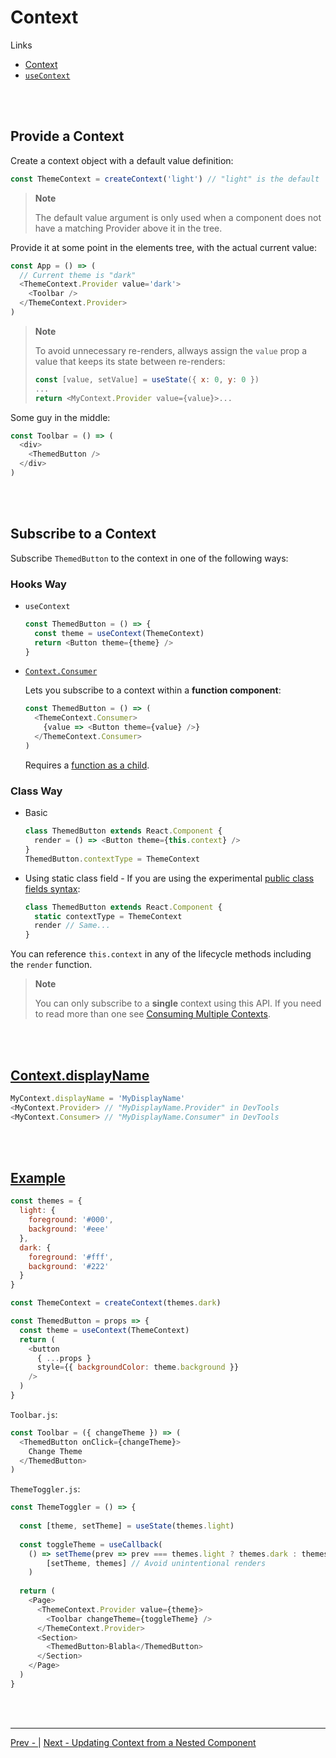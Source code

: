 # Context

Links

* [Context](https://reactjs.org/docs/context.html)
* [`useContext`](https://reactjs.org/docs/hooks-reference.html#usecontext)

<br /><br />

## Provide a Context

Create a context object with a default value definition:

```js
const ThemeContext = createContext('light') // "light" is the default
```

>**Note**
>
>The default value argument is only used when a component does not have a matching Provider above it in the tree.

Provide it at some point in the elements tree, with the actual current value:

```js
const App = () => (
  // Current theme is "dark"
  <ThemeContext.Provider value='dark'>
    <Toolbar />
  </ThemeContext.Provider>
)
```

>**Note**
>
>To avoid unnecessary re-renders,
>allways assign the `value` prop a value that keeps its state between re-renders:
>
>```js
>const [value, setValue] = useState({ x: 0, y: 0 })
>...
>return <MyContext.Provider value={value}>...
>```

Some guy in the middle:

```js
const Toolbar = () => (
  <div>
    <ThemedButton />
  </div>
)
```

<br /><br />

## Subscribe to a Context

Subscribe `ThemedButton` to the context in one of the following ways:

### Hooks Way

* `useContext`
  
  ```js
  const ThemedButton = () => {
    const theme = useContext(ThemeContext)
    return <Button theme={theme} />
  }
  ```

* [`Context.Consumer`](https://reactjs.org/docs/context.html#contextconsumer)
  
  Lets you subscribe to a context within a **function component**:

  ```js
  const ThemedButton = () => (
    <ThemeContext.Consumer>
      {value => <Button theme={value} />}
    </ThemeContext.Consumer>
  )
  ```

  Requires a
  [function as a child](https://reactjs.org/docs/render-props.html#using-props-other-than-render).

### Class Way

* Basic
  ```js
  class ThemedButton extends React.Component {
    render = () => <Button theme={this.context} />
  }
  ThemedButton.contextType = ThemeContext
  ```
* Using static class field - If you are using the experimental
  [public class fields syntax](https://babeljs.io/docs/plugins/transform-class-properties/):
  ```js
  class ThemedButton extends React.Component {
    static contextType = ThemeContext
    render // Same...
  }
  ```

You can reference `this.context` in any of the lifecycle methods including the `render` function.

>**Note**
>
>You can only subscribe to a **single** context using this API.
>If you need to read more than one see
>[Consuming Multiple Contexts](./consuming-multiple-contexts.md).

<br /><br />

## [Context.displayName](https://reactjs.org/docs/context.html#contextdisplayname)

```js
MyContext.displayName = 'MyDisplayName'
<MyContext.Provider> // "MyDisplayName.Provider" in DevTools
<MyContext.Consumer> // "MyDisplayName.Consumer" in DevTools
```

<br /><br />

## [Example](https://reactjs.org/docs/context.html#examples)

```js
const themes = {
  light: {
    foreground: '#000',
    background: '#eee'
  },
  dark: {
    foreground: '#fff',
    background: '#222'
  }
}
```

```js
const ThemeContext = createContext(themes.dark)
```

```js
const ThemedButton = props => {
  const theme = useContext(ThemeContext)
  return (
    <button
      { ...props }
      style={{ backgroundColor: theme.background }}
    />
  )
}
```

`Toolbar.js`:

```js
const Toolbar = ({ changeTheme }) => (
  <ThemedButton onClick={changeTheme}>
    Change Theme
  </ThemedButton>
)
```

`ThemeToggler.js`:

```js
const ThemeToggler = () => {
  
  const [theme, setTheme] = useState(themes.light)
  
  const toggleTheme = useCallback(
    () => setTheme(prev => prev === themes.light ? themes.dark : themes.light),
		[setTheme, themes] // Avoid unintentional renders
	)
  
  return (
    <Page>
      <ThemeContext.Provider value={theme}>
        <Toolbar changeTheme={toggleTheme} />
      </ThemeContext.Provider>
      <Section>
        <ThemedButton>Blabla</ThemedButton>
      </Section>
    </Page>
  )
}
```

<br /><br />

---

[Prev - ]()
|
[Next - Updating Context from a Nested Component](./update-from-nested.md)
